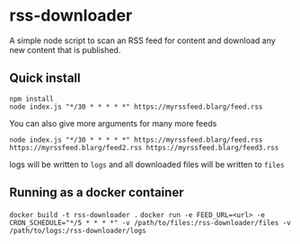 # rss-downloader

A simple node script to scan an RSS feed for content and download any new content that is
published.

## Quick install

```
npm install
node index.js "*/30 * * * * *" https://myrssfeed.blarg/feed.rss
```

You can also give more arguments for many more feeds

```
node index.js "*/30 * * * * *" https://myrssfeed.blarg/feed.rss https://myrssfeed.blarg/feed2.rss https://myrssfeed.blarg/feed3.rss 
```

logs will be written to `logs` and all downloaded files will be written to `files`

## Running as a docker container

  `docker build -t rss-downloader .`
  `docker run -e FEED_URL=<url> -e CRON_SCHEDULE="*/5 * * * *" -v /path/to/files:/rss-downloader/files -v /path/to/logs:/rss-downloader/logs`
